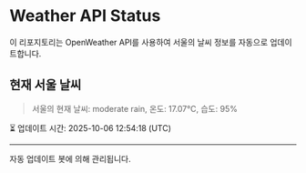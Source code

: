 
# Weather API Status

이 리포지토리는 OpenWeather API를 사용하여 서울의 날씨 정보를 자동으로 업데이트합니다.

## 현재 서울 날씨
> 서울의 현재 날씨: moderate rain, 온도: 17.07°C, 습도: 95%

⏳ 업데이트 시간: 2025-10-06 12:54:18 (UTC)

---
자동 업데이트 봇에 의해 관리됩니다.
